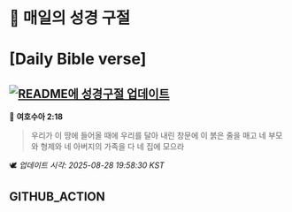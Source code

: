 # 🙏 매일의 성경 구절
# [Daily Bible verse]
## [![README에 성경구절 업데이트](https://github.com/DONGSUKA/first_test/actions/workflows/update-readme-bible.yml/badge.svg)](https://github.com/DONGSUKA/first_test/actions/workflows/update-readme-bible.yml)
<!-- START_BIBLE_VERSE -->
📖 **여호수아 2:18**
> 우리가 이 땅에 들어올 때에 우리를 달아 내린 창문에 이 붉은 줄을 매고 네 부모와 형제와 네 아버지의 가족을 다 네 집에 모으라

🕊️ _업데이트 시각: 2025-08-28 19:58:30 KST_
  <!-- END_BIBLE_VERSE -->
## GITHUB_ACTION
